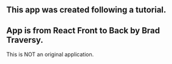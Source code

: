 
## This app was created following a tutorial.

## App is from React Front to Back by Brad Traversy.
This is NOT an original application.